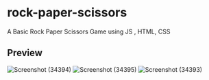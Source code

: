 # rock-paper-scissors
A Basic Rock Paper Scissors Game using JS , HTML, CSS
## Preview
![Screenshot (34394)](https://github.com/user-attachments/assets/5c05d84e-858b-4457-b775-8e5019bf86e1)
![Screenshot (34395)](https://github.com/user-attachments/assets/f48ed954-1fc7-4fee-aa5b-fd4d2b52d9b0)
![Screenshot (34393)](https://github.com/user-attachments/assets/6009ee0c-a9ed-4b60-8b20-226e8d908aab)

